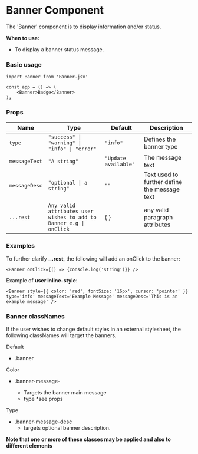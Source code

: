 # Banner Component

The 'Banner' component is to display information and/or status.

**When to use:**
- To display a banner status message.


### Basic usage
```
import Banner from 'Banner.jsx'

const app = () => (
    <Banner>Badge</Banner>
);
```
### Props

| Name      | Type          | Default       | Description                                 |
|-----------|---------------|---------------|---------------------------------------------|
| `type` | `"success" \| "warning" \| "info" \| "error"`      | `"info"`   | Defines the banner type        |
| `messageText`    | `"A string"` |  `"Update available"`  | The message text
| `messageDesc` | `"optional \| a string"`    | `""`   | Text used to further define the message text |
| `...rest` | `Any valid attributes user wishes to add to Banner e.g \| onClick`   | { } | any valid paragraph attributes

### Examples

 To further clarify **...rest**, the following will add an onClick to the banner:
```
<Banner onClick={() => {console.log('string')}} />
```

Example of **user inline-style**:
```
<Banner style={{ color: 'red', fontSize: '16px', cursor: 'pointer' }} type='info' messageText='Example Message' messageDesc='This is an example message' />
```

### Banner classNames
If the user wishes to change default styles in an external stylesheet, the following classNames will target the banners.


Default 
- .banner

Color
- .banner-message-<type>
    - Targets the banner main message
    - type *see props

Type
- .banner-message-desc
    - targets optional banner description.

**Note that one or more of these classes may be applied and also to different elements**

